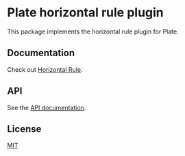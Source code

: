 # Plate horizontal rule plugin

This package implements the horizontal rule plugin for Plate.

## Documentation

Check out [Horizontal Rule](https://platejs.org/docs/horizontal-rule).

## API

See the [API documentation](https://plate-api.udecode.io/globals.html). 

## License

[MIT](../../LICENSE)
